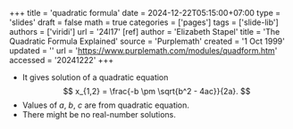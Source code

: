 +++
title = 'quadratic formula'
date = 2024-12-22T05:15:00+07:00
type = 'slides'
draft = false
math = true
categories = ['pages']
tags = ['slide-lib']
authors = ['viridi']
url = '24l17'
[ref]
author = 'Elizabeth Stapel'
title = 'The Quadratic Formula Explained'
source = 'Purplemath'
created = '1 Oct 1999'
updated = ''
url = 'https://www.purplemath.com/modules/quadform.htm'
accessed = '20241222'
+++
<!--more-->

+ It gives solution of a quadratic equation
$$
x_{1,2} = \frac{-b \pm \sqrt{b^2 - 4ac}}{2a}.
$$
+ Values of $a$, $b$, $c$ are from quadratic equation.
+ There might be no real-number solutions.
